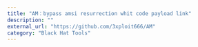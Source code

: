```yaml
---
title: "AM：bypass amsi resurrection whit code payload link"
description: ""
external_url: "https://github.com/3xploit666/AM"
category: "Black Hat Tools"
---
```


